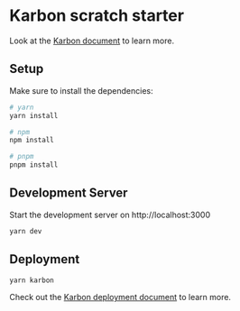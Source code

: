 # Karbon scratch starter

Look at the [Karbon document](https://developers.storipress.com/) to learn more.

## Setup

Make sure to install the dependencies:

```bash
# yarn
yarn install

# npm
npm install

# pnpm
pnpm install
```

## Development Server

Start the development server on http://localhost:3000

```bash
yarn dev
```

## Deployment

```bash
yarn karbon
```

Check out the [Karbon deployment document](https://developers.storipress.com/karbon/2gLtVFS6QEkdvKF7fkRng1/deploying-to-storipress/kGmxiaH1UAPw337mdjQ2uN) to learn more.
